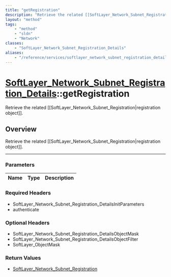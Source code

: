 ```yaml
---
title: "getRegistration"
description: "Retrieve the related [[SoftLayer_Network_Subnet_Registration|registration object]]."
layout: "method"
tags:
    - "method"
    - "sldn"
    - "Network"
classes:
    - "SoftLayer_Network_Subnet_Registration_Details"
aliases:
    - "/reference/services/softlayer_network_subnet_registration_details/getRegistration"
---
```

# [SoftLayer_Network_Subnet_Registration_Details](/reference/services/SoftLayer_Network_Subnet_Registration_Details)::getRegistration

Retrieve the related [[SoftLayer_Network_Subnet_Registration|registration object]].


## Overview 
Retrieve the related [[SoftLayer_Network_Subnet_Registration|registration object]].

-----

### Parameters 
|Name | Type | Description |
| --- | --- | --- |


### Required Headers
* SoftLayer_Network_Subnet_Registration_DetailsInitParameters
* authenticate


### Optional Headers
* SoftLayer_Network_Subnet_Registration_DetailsObjectMask
* SoftLayer_Network_Subnet_Registration_DetailsObjectFilter
* SoftLayer_ObjectMask

### Return Values
* <a href='/reference/datatypes/SoftLayer_Network_Subnet_Registration'>SoftLayer_Network_Subnet_Registration </a>





